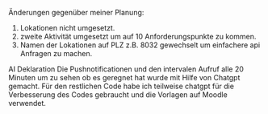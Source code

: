 Änderungen gegenüber meiner Planung:
1. Lokationen nicht umgesetzt.
2. zweite Aktivität umgesetzt um auf 10 Anforderungspunkte zu kommen.
3. Namen der Lokationen auf PLZ z.B. 8032 gewechselt um einfachere api Anfragen zu machen.

AI Deklaration
Die Pushnotificationen und den intervalen Aufruf alle 20 Minuten um zu sehen ob es geregnet
hat wurde mit Hilfe von Chatgpt gemacht. Für den restlichen Code habe ich teilweise chatgpt 
für die Verbesserung des Codes gebraucht und die Vorlagen auf Moodle verwendet.